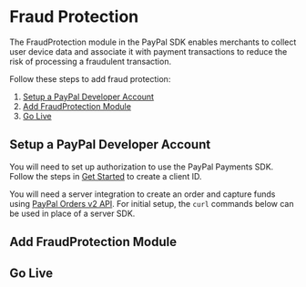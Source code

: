 # Fraud Protection

The FraudProtection module in the PayPal SDK enables merchants to collect user device data and associate it with payment transactions to reduce the risk of processing a fraudulent transaction.

Follow these steps to add fraud protection:

1. [Setup a PayPal Developer Account](#setup-a-paypal-developer-account)
2. [Add FraudProtection Module](#add-fraudprotection-module)
3. [Go Live](#go-live)

## Setup a PayPal Developer Account

You will need to set up authorization to use the PayPal Payments SDK. 
Follow the steps in [Get Started](https://developer.paypal.com/api/rest/#link-getstarted) to create a client ID. 

You will need a server integration to create an order and capture funds using [PayPal Orders v2 API](https://developer.paypal.com/docs/api/orders/v2). 
For initial setup, the `curl` commands below can be used in place of a server SDK.

## Add FraudProtection Module

## Go Live

